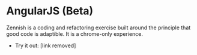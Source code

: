AngularJS (Beta)
=========

Zennish is a coding and refactoring exercise built around the principle that good code is adaptible. It is a chrome-only experience.

* Try it out: [link removed]